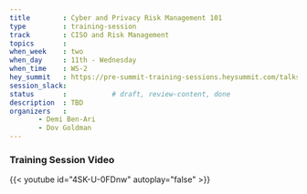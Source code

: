 ```yaml
---
title        : Cyber and Privacy Risk Management 101
type         : training-session
track        : CISO and Risk Management
topics       :
when_week    : two
when_day     : 11th - Wednesday
when_time    : WS-2
hey_summit   : https://pre-summit-training-sessions.heysummit.com/talks/cyber-and-privacy-risk-management-101/
session_slack:
status       :           # draft, review-content, done
description  : TBD
organizers   : 
       - Demi Ben-Ari 
       - Dov Goldman
---
```


### Training Session Video

{{< youtube id="4SK-U-0FDnw" autoplay="false" >}} 

